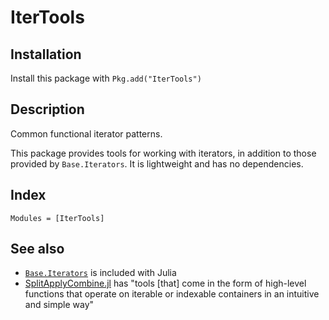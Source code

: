 # IterTools

## Installation

Install this package with `Pkg.add("IterTools")`

## Description

Common functional iterator patterns.

This package provides tools for working with iterators, in addition to those provided by `Base.Iterators`. It is lightweight and has no dependencies.

## Index
```@index
Modules = [IterTools]
```

## See also

* [`Base.Iterators`](https://docs.julialang.org/en/v1/base/iterators/) is included with Julia
* [SplitApplyCombine.jl](https://github.com/JuliaData/SplitApplyCombine.jl) has "tools [that] come in the form of high-level functions that operate on iterable or indexable containers in an intuitive and simple way"
